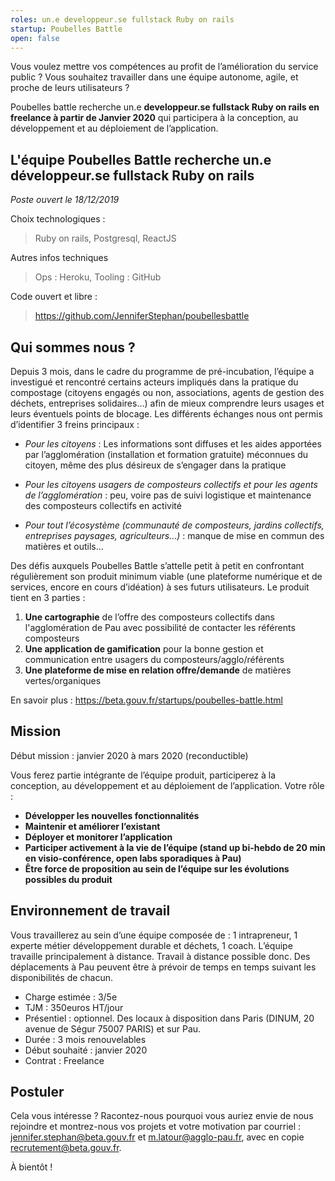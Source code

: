 ```yaml
---
roles: un.e developpeur.se fullstack Ruby on rails
startup: Poubelles Battle
open: false
---
```


Vous voulez mettre vos compétences au profit de l’amélioration du service public ? Vous souhaitez travailler dans une équipe autonome, agile, et proche de leurs utilisateurs ? 

Poubelles battle recherche un.e **developpeur.se fullstack Ruby on rails en freelance à partir de Janvier 2020** qui participera à la conception, au développement et au déploiement de l’application.

<!--more-->

##  L'équipe Poubelles Battle recherche un.e développeur.se fullstack Ruby on rails

_Poste ouvert le 18/12/2019_

Choix technologiques :
> Ruby on rails, Postgresql,  ReactJS

Autres infos techniques 
> Ops : Heroku,
Tooling : GitHub

Code ouvert et libre :
> https://github.com/JenniferStephan/poubellesbattle



## Qui sommes nous ?

Depuis 3 mois, dans le cadre du programme de pré-incubation, l’équipe a investigué et rencontré certains acteurs impliqués dans la pratique du compostage (citoyens engagés ou non, associations, agents de gestion des déchets, entreprises solidaires…) afin de mieux comprendre leurs usages et leurs éventuels points de blocage. Les différents échanges nous ont permis d’identifier 3 freins principaux :

- _Pour les citoyens_ : Les informations sont diffuses et les aides apportées par l’agglomération (installation et formation gratuite) méconnues du citoyen, même des plus désireux de s’engager dans la pratique

- _Pour les citoyens usagers de composteurs collectifs et pour les agents de l’agglomération_ : peu, voire pas de suivi logistique et maintenance des composteurs collectifs en activité

- _Pour tout l’écosystème (communauté de composteurs, jardins collectifs, entreprises paysages, agriculteurs…)_ : manque de mise en commun des matières et outils…

Des défis auxquels Poubelles Battle s’attelle petit à petit en confrontant régulièrement son produit minimum viable (une plateforme numérique et de services, encore en cours d’idéation) à ses futurs utilisateurs.
Le produit tient en 3 parties :

1. **Une cartographie** de l’offre des composteurs collectifs dans l'agglomération de Pau avec possibilité de contacter les référents composteurs
2. **Une application de gamification** pour la bonne gestion et communication entre usagers du composteurs/agglo/référents
3. **Une plateforme de mise en relation offre/demande** de matières vertes/organiques


En savoir plus : 
https://beta.gouv.fr/startups/poubelles-battle.html

## Mission

Début mission : janvier 2020 à mars 2020 (reconductible)

Vous ferez partie intégrante de l’équipe produit, participerez à la conception, au développement et au déploiement de l’application. 
Votre rôle : 

* **Développer les nouvelles fonctionnalités**
* **Maintenir et améliorer l’existant**
* **Déployer et monitorer l’application**
* **Participer activement à la vie de l’équipe (stand up bi-hebdo de 20 min en visio-conférence, open labs sporadiques à Pau)**
* **Être force de proposition au sein de l’équipe sur les évolutions possibles du produit**


## Environnement de travail

Vous travaillerez au sein d’une équipe composée de : 1 intrapreneur, 1 experte métier développement durable et déchets, 1 coach. 
L’équipe travaille principalement à distance.
Travail à distance possible donc. 
Des déplacements à Pau peuvent être à prévoir de temps en temps suivant les disponibilités de chacun. 

* Charge estimée : 3/5e
* TJM : 350euros HT/jour
* Présentiel : optionnel. Des locaux à disposition dans Paris (DINUM, 20 avenue de Ségur 75007 PARIS) et sur Pau. 
* Durée : 3 mois renouvelables
* Début souhaité : janvier 2020
* Contrat : Freelance


## Postuler

Cela vous intéresse ?
Racontez-nous pourquoi vous auriez envie de nous rejoindre et montrez-nous vos projets et votre motivation par courriel : jennifer.stephan@beta.gouv.fr et m.latour@agglo-pau.fr, avec en copie recrutement@beta.gouv.fr.


À bientôt !
